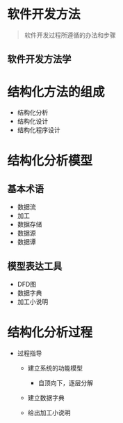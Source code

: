 # 软件开发方法

> 软件开发过程所遵循的办法和步骤

## 软件开发方法学

# 结构化方法的组成

- 结构化分析
- 结构化设计
- 结构化程序设计

# 结构化分析模型

## 基本术语

- 数据流
- 加工
- 数据存储
- 数据源
- 数据谭

## 模型表达工具

- DFD图
- 数据字典
- 加工小说明

# 结构化分析过程

- 过程指导

  - 建立系统的功能模型

    - 自顶向下，逐层分解

  - 建立数据字典
  - 给出加工小说明

